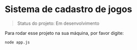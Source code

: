# Sistema de cadastro de jogos 

> Status do projeto: Em desenvolvimento

Para rodar esse projeto na sua máquina, por favor digite: 

```
node app.js
```
